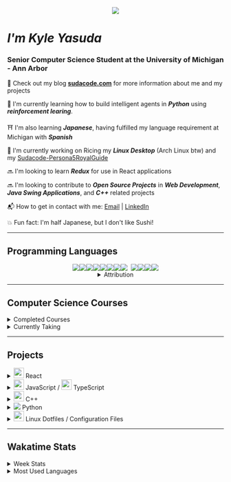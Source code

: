 <div align='center' style="margin-bottom: 10px">
	<img src="https://github.com/tusharnankani/tusharnankani/blob/master/Assets/hello.gif">
</div>

# **_I'm Kyle Yasuda_**

### Senior Computer Science Student at the University of Michigan - Ann Arbor

:bookmark: Check out my blog [__sudacode.com__](https://sudacode.com) for more information about me and my projects

:open_book: I'm currently learning how to build intelligent agents in ___Python___ using ___reinforcement learing___. 

:shinto_shrine: I'm also learning ___Japanese___, having fulfilled my language requirement at Michigan with ___Spanish___

:penguin: I'm currently working on Ricing my ___Linux Desktop___ (Arch Linux btw) and my [Sudacode-Persona5RoyalGuide](https://github.com/ksyasuda/Sudacode-Persona5RoyalGuide)

:soon: I'm looking to learn ___Redux___ for use in React applications

:soon: I'm looking to contribute to ___Open Source Projects___ in ___Web Development___, ___Java Swing Applications___, and ___C++___ related projects

:mailbox_with_mail: How to get in contact with me: [Email](mailto:ksyasuda@umich.edu) | [LinkedIn](https://www.linkedin.com/in/kyle-yasuda-7a81b415b/)

:boom: Fun fact: I'm half Japanese, but I don't like Sushi!

---

## Programming Languages

<div align='center'>
	<div style="display: flex; justify-content: center">
		<img src="https://img.icons8.com/color/48/000000/c-plus-plus-logo.png"/>
		<img src="https://img.icons8.com/color/48/000000/c-programming.png"/>
		<img src="https://img.icons8.com/color/48/000000/python.png"/>
		<img src="https://img.icons8.com/color/48/000000/html-5.png"/>
		<img src="https://img.icons8.com/color/48/000000/css3.png"/>
		<img src="https://img.icons8.com/color/48/000000/javascript.png"/>
		<img src="https://img.icons8.com/color/48/000000/typescript.png"/>
		<img src="https://img.icons8.com/ultraviolet/40/000000/react.png"/>
		<img style="margin-left: 8px;" src="https://img.icons8.com/color/48/000000/nodejs.png"/>
		<img src="https://img.icons8.com/color/48/000000/java-coffee-cup-logo.png"/>
		<img src="https://img.icons8.com/fluent/48/000000/console.png"/>
		<img src="https://img.icons8.com/color/48/000000/graphql.png"/>
	</div>
<details>
<summary>Attribution</summary>

<div id="attribution" style="font-size: 8px;">			<a class="att-link" href="https://icons8.com/icon/40670/c-programming">C Programming icon by Icons8</a>,			<a class="att-link" href="https://icons8.com/icon/108784/javascript">JavaScript icon by Icons8</a>,			<a href="https://icons8.com/icon/uJM6fQYqDaZK/typescript">TypeScript icon by Icons8</a>,			<a class="att-link" href="https://icons8.com/icon/13679/java">Java icon by Icons8</a>,			<a class="att-link" href="https://icons8.com/icon/20909/html-5">Html 5 icon by Icons8</a>,			<a class="att-link" href="https://icons8.com/icon/21278/css3">CSS3 icon by Icons8</a>,			<a class="att-link" href="https://icons8.com/icon/Nlsua06Gvxel/react">React icon by Icons8</a>,			<a class="att-link" href="https://icons8.com/icon/WbRVMGxHh74X/console">Console icon by Icons8</a>,			<a class="att-link" href="https://icons8.com/icon/54087/nodejs">Nodejs icon by Icons8</a>,			<a class="att-link" href="https://icons8.com/icon/zdI5E8moxhs-/graphql">Graphql icon by Icons8</a>, 		<a href="https://icons8.com/icon/13441/python">Python icon by Icons8</a>
</div>

</details>
</div>

---

## Computer Science Courses

<details>
<summary>Completed Courses</summary>

:heavy_check_mark: <a class="link" href="https://eecs183.github.io/eecs183.org/" rel="noreferrer" target="_blank">EECS 183</a> - Elementary Programmig Concepts

:heavy_check_mark: <a class="link" href="https://eecs280staff.github.io/eecs280.org/" rel="noreferrer" target="_blank">EECS 280</a> - Programming and Intro to Data Structures

:heavy_check_mark: <span style="font-weight: bold;">EECS 203</span> - Discrete Mathematics

:heavy_check_mark: <span style="font-weight: bold;">Stats 250</span> - Introduction to Statistics and Data Analysis

:heavy_check_mark: <span style="font-weight: bold;">EECS 376</span> - Foundations of Computer Science

:heavy_check_mark: <a class="link" href="https://www.eecs.umich.edu/courses/eecs370/eecs370.f20/" rel="noreferrer" target="_blank">EECS 370</a> - Introduction to Computer Organization

:heavy_check_mark: <a class="link" href="https://eecs285.github.io/eecs285.org/" rel="noreferrer" target="_blank">EECS 285</a> - Practical Programming in Java

:heavy_check_mark: <a class="link" href="https://web.eecs.umich.edu/~weimerw/481/" rel="noreferrer" target="\_blank">EECS 481</a> - Software Engineering

:heavy_check_mark: <a class="link" href="https://eecs485staff.github.io/eecs485.org/" rel="noreferrer" target="_blank">EECS 485</a> - Web Systems

</details>

<details>
<summary>Currently Taking</summary>

:heavy_check_mark: <span style="font-weight: bold;">EECS 492</span> - Introduction to Artificial Intelligence

:heavy_check_mark: <span style="font-weight: bold;">EECS 493</span> - User Interface Development

:heavy_check_mark: <span style="font-weight: bold;">EECS 441</span> - Mobile App Development for Entrepreneurs

</details>

---

## Projects

<details style="display: inline;">
<summary><img width="24px" src="https://img.icons8.com/ultraviolet/40/000000/react.png"/> React</summary>
		
<p align='center' style="display: flex;">
	<a class="card" style="float: left;" href="https://github.com/ksyasuda/website2.0">
	  <img align="center" src="https://github-readme-stats.vercel.app/api/pin/?username=ksyasuda&repo=website2.0&theme=react" />
	</a>
	<a class="card" style="float: left;" href="https://github.com/ksyasuda/heroku-react-travel-app">
	  <img align="center" style='padding: 4px' src="https://github-readme-stats.vercel.app/api/pin/?username=ksyasuda&repo=heroku-react-travel-app&theme=react" />
	</a>
	<a class="card" style="float: left;" href="https://github.com/ksyasuda/firefox-startpage">
	  <img align="center" src="https://github-readme-stats.vercel.app/api/pin/?username=ksyasuda&repo=firefox-startpage&theme=react" />
	</a>
</p>

</details>

<details>
<summary>
<img width='24px' src="https://img.icons8.com/color/48/000000/javascript.png"/> JavaScript / <img width='24px' src="https://img.icons8.com/color/48/000000/typescript.png"/> TypeScript</summary>

<p align='center' style="display: flex;">
	<a class="card" style="float: left;"href="https://github.com/ksyasuda/Sudacode-Blog-V3">
	  <img align="center" src="https://github-readme-stats.vercel.app/api/pin/?username=ksyasuda&repo=Sudacode-Blog-V3&theme=react"/>
	</a>
	<a class="card" style="float: left;" href="https://github.com/ksyasuda/learn-typescript">
	  <img align="center" src="https://github-readme-stats.vercel.app/api/pin/?username=ksyasuda&repo=learn-typescript&theme=react"/>
	</a>
	<a class="card" style="float: left; flex-wrap: wrap" href="https://github.com/ksyasuda/BalanceBook-Server">
	  <img align="center" src="https://github-readme-stats.vercel.app/api/pin/?username=ksyasuda&repo=BalanceBook-Server&theme=react"/>
	</a>
	<a class="card" style="float: left" href="https://github.com/ksyasuda/Flappy-Bird">
	  <img align="center" src="https://github-readme-stats.vercel.app/api/pin/?username=ksyasuda&repo=Flappy-Bird&theme=react"/>
	</a>
</p>

</details>

<details>
<summary><img width='24px' src="https://img.icons8.com/color/48/000000/c-plus-plus-logo.png"/> C++</summary>

<p align='center' style='display: flex;'>
<a class="card"　href="https://github.com/ksyasuda/RubiksCube">
	<img align="center" src="https://github-readme-stats.vercel.app/api/pin/?username=ksyasuda&repo=RubiksCube&theme=react"/>
</a>
<a class="card"　href="https://github.com/ksyasuda/Sukdoku-Solver">
	<img align="center" src="https://github-readme-stats.vercel.app/api/pin/?username=ksyasuda&repo=Sudoku-solver&theme=react"/>
</a>
<a class="card"　href="https://github.com/ksyasuda/you-have-to">
	<img align="center" src="https://github-readme-stats.vercel.app/api/pin/?username=ksyasuda&repo=you-have-to&theme=react"/>
</a>
</p>

</details>

<details>
<summary><img src="https://img.icons8.com/color/24/000000/python.png"/> Python</summary>

<p align='center' style='dispay: flex'>
<a class="card" href="https://github.com/ksyasuda/Sudacode-Persona5RoyalGuide">
	<img align="center" src="https://github-readme-stats.vercel.app/api/pin/?username=ksyasuda&repo=Sudacode-Persona5RoyalGuide&theme=react"/>
</a>
</p>

</details>

<details>
<summary><img width='24px' src="https://img.icons8.com/fluent/48/000000/console.png"/> Linux Dotfiles / Configuration Files</summary>

<p align='center' style="display: flex;">
	<a class="card" style="float: left" href="https://github.com/ksyasuda/dotfiles">
	  <img align="center" src="https://github-readme-stats.vercel.app/api/pin/?username=ksyasuda&repo=dotfiles&theme=react"/>
	</a>
	<a class="card" style="float: left" href="https://github.com/ksyasuda/Sudacode-Rice">
	  <img align="center" src="https://github-readme-stats.vercel.app/api/pin/?username=ksyasuda&repo=Sudacode-Rice&theme=react"/>
	</a>
	<a class="card" style="float: left" href="https://github.com/ksyasuda/scripts">
	  <img align="center" src="https://github-readme-stats.vercel.app/api/pin/?username=ksyasuda&repo=scripts&theme=react"/>
	</a>
</p>

</details>

---

## Wakatime Stats

<details>
<summary>Week Stats</summary>

<div align='center'>
	<a align='center' rel="noreferrer" target="_blank" href="https://wakatime.com/@sudacode">
		<img src="https://github-readme-stats.vercel.app/api/wakatime?username=sudacode">
	</a>
</div>

</details>

<details>
<summary>Most Used Languages</summary>

<div align='center'>
	<a align='center' href="https://github.com/ksyasuda">
		<img src="https://github-readme-stats.vercel.app/api/top-langs/?username=ksyasuda&layout=compact&langs_count=8&exclude_repo=udemy-projects,heroku-react-travel-app,ravenous-codemy,russ-fansite,chess,Sudoku-Solver-JS,Connect-4-Ai,Tic-Tac-Toe-Ai,gatsby-website">	
	</a>
</div>

</details>
